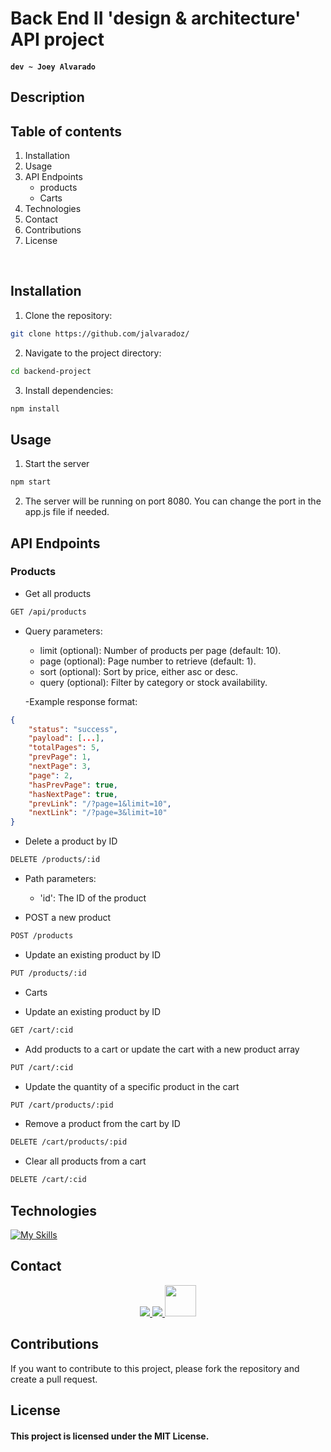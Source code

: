 # Back End II 'design & architecture' API project

#### `dev ~ Joey Alvarado`

## Description

## Table of contents

1. Installation
2. Usage
3. API Endpoints
   - products
   - Carts
4. Technologies
5. Contact
6. Contributions
7. License

<br>

## Installation

1. Clone the repository:

```bash
git clone https://github.com/jalvaradoz/
```

2. Navigate to the project directory:

```bash
cd backend-project
```

3. Install dependencies:

```bash
npm install
```

## Usage

1. Start the server

```bash
npm start
```

2. The server will be running on port 8080. You can change the port in the app.js file if needed.

## API Endpoints

### Products

- Get all products

```bash
GET /api/products
```

- Query parameters:

  - limit (optional): Number of products per page (default: 10).
  - page (optional): Page number to retrieve (default: 1).
  - sort (optional): Sort by price, either asc or desc.
  - query (optional): Filter by category or stock availability.

  -Example response format:

```json
{
    "status": "success",
    "payload": [...],
    "totalPages": 5,
    "prevPage": 1,
    "nextPage": 3,
    "page": 2,
    "hasPrevPage": true,
    "hasNextPage": true,
    "prevLink": "/?page=1&limit=10",
    "nextLink": "/?page=3&limit=10"
}
```

- Delete a product by ID

```bash
DELETE /products/:id
```

- Path parameters:

  - 'id': The ID of the product

- POST a new product

```bash
POST /products
```

- Update an existing product by ID

```bash
PUT /products/:id
```

- Carts

* Update an existing product by ID

```bash
GET /cart/:cid
```

- Add products to a cart or update the cart with a new product array

```bash
PUT /cart/:cid
```

- Update the quantity of a specific product in the cart

```bash
PUT /cart/products/:pid
```

- Remove a product from the cart by ID

```bash
DELETE /cart/products/:pid
```

- Clear all products from a cart

```bash
DELETE /cart/:cid
```

## Technologies

[![My Skills](https://skillicons.dev/icons?i=nodejs,express,js,vscode,postman,mongo&theme=dark)](https://skillicons.dev)

## Contact

<p align="center">
  <a href="https://github.com/jalvaradoz">
    <img src="https://skillicons.dev/icons?i=github" />
  </a>
  <a href="https://www.linkedin.com/in/joey-alvarado-741a36180/">
    <img src="https://skillicons.dev/icons?i=linkedin" />
  </a>
  <a href="https://joeyalvarado.netlify.app/">
    <img src="https://joeyalvarado.netlify.app/Assets/Img/joeyContact.png" width='50px'/>
  </a>
</p>

## Contributions

If you want to contribute to this project, please fork the repository and create a pull request.

## License

#### This project is licensed under the MIT License.
